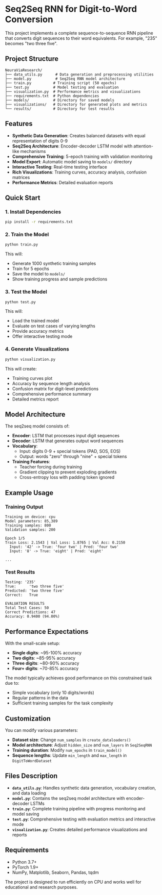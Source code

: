 # Seq2Seq RNN for Digit-to-Word Conversion

This project implements a complete sequence-to-sequence RNN pipeline that converts digit sequences to their word equivalents. For example, "235" becomes "two three five".

## Project Structure

```
NeuraViaResearch/
├── data_utils.py      # Data generation and preprocessing utilities
├── model.py           # Seq2Seq RNN model architecture
├── train.py          # Training script (50 epochs)
├── test.py           # Model testing and evaluation
├── visualization.py  # Performance metrics and visualizations
├── requirements.txt  # Python dependencies
├── models/           # Directory for saved models
├── visualizations/   # Directory for generated plots and metrics
└── results/          # Directory for test results
```

## Features

- **Synthetic Data Generation**: Creates balanced datasets with equal representation of digits 0-9
- **Seq2Seq Architecture**: Encoder-decoder LSTM model with attention-like mechanisms
- **Comprehensive Training**: 5-epoch training with validation monitoring
- **Model Export**: Automatic model saving to `models/` directory
- **Interactive Testing**: Real-time testing interface
- **Rich Visualizations**: Training curves, accuracy analysis, confusion matrices
- **Performance Metrics**: Detailed evaluation reports

## Quick Start

### 1. Install Dependencies
```bash
pip install -r requirements.txt
```

### 2. Train the Model
```bash
python train.py
```
This will:
- Generate 1000 synthetic training samples
- Train for 5 epochs
- Save the model to `models/`
- Show training progress and sample predictions

### 3. Test the Model
```bash
python test.py
```
This will:
- Load the trained model
- Evaluate on test cases of varying lengths
- Provide accuracy metrics
- Offer interactive testing mode

### 4. Generate Visualizations
```bash
python visualization.py
```
This will create:
- Training curves plot
- Accuracy by sequence length analysis
- Confusion matrix for digit-level predictions
- Comprehensive performance summary
- Detailed metrics report

## Model Architecture

The seq2seq model consists of:

- **Encoder**: LSTM that processes input digit sequences
- **Decoder**: LSTM that generates output word sequences
- **Vocabulary**: 
  - Input: digits 0-9 + special tokens (PAD, SOS, EOS)
  - Output: words "zero" through "nine" + special tokens
- **Training Features**:
  - Teacher forcing during training
  - Gradient clipping to prevent exploding gradients
  - Cross-entropy loss with padding token ignored

## Example Usage

### Training Output
```
Training on device: cpu
Model parameters: 85,389
Training samples: 800
Validation samples: 200

Epoch 1/5
Train Loss: 2.1543 | Val Loss: 1.8765 | Val Acc: 0.2150
  Input: '42' -> True: 'four two' | Pred: 'four two'
  Input: '8' -> True: 'eight' | Pred: 'eight'

...
```

### Test Results
```
Testing: '235'
True:      'two three five'
Predicted: 'two three five'
Correct:   True

EVALUATION RESULTS
Total Test Cases: 50
Correct Predictions: 47
Accuracy: 0.9400 (94.00%)
```

## Performance Expectations

With the small-scale setup:
- **Single digits**: ~95-100% accuracy
- **Two digits**: ~85-95% accuracy  
- **Three digits**: ~80-90% accuracy
- **Four+ digits**: ~70-85% accuracy

The model typically achieves good performance on this constrained task due to:
- Simple vocabulary (only 10 digits/words)
- Regular patterns in the data
- Sufficient training samples for the task complexity

## Customization

You can modify various parameters:

- **Dataset size**: Change `num_samples` in `create_dataloaders()`
- **Model architecture**: Adjust `hidden_size` and `num_layers` in `Seq2SeqRNN`
- **Training duration**: Modify `num_epochs` in `train_model()`
- **Sequence lengths**: Update `min_length` and `max_length` in `DigitToWordDataset`

## Files Description

- **`data_utils.py`**: Handles synthetic data generation, vocabulary creation, and data loading
- **`model.py`**: Contains the seq2seq model architecture with encoder-decoder LSTMs
- **`train.py`**: Complete training pipeline with progress monitoring and model saving
- **`test.py`**: Comprehensive testing with evaluation metrics and interactive mode
- **`visualization.py`**: Creates detailed performance visualizations and reports

## Requirements

- Python 3.7+
- PyTorch 1.9+
- NumPy, Matplotlib, Seaborn, Pandas, tqdm

The project is designed to run efficiently on CPU and works well for educational and research purposes.
